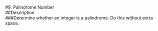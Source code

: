 #9. Palindrome Number <br>
##Description <br>
###Determine whether an integer is a palindrome. Do this without extra space. <br>
